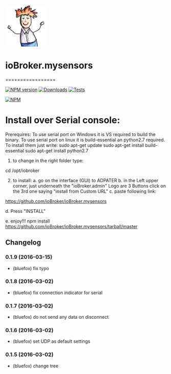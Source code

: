 ![Logo](admin/mysensors.png)
# ioBroker.mysensors
=================

[![NPM version](http://img.shields.io/npm/v/iobroker.mysensors.svg)](https://www.npmjs.com/package/iobroker.mysensors)
[![Downloads](https://img.shields.io/npm/dm/iobroker.mysensors.svg)](https://www.npmjs.com/package/iobroker.mysensors)
[![Tests](https://travis-ci.org/ioBroker/ioBroker.mysensors.svg?branch=master)](https://travis-ci.org/ioBroker/ioBroker.mysensors)

[![NPM](https://nodei.co/npm/iobroker.mysensors.png?downloads=true)](https://nodei.co/npm/iobroker.mysensors/)


# Install over Serial console:
Prerequires:
To use serial port on Windows it is VS required to build the binary.
To use serial port on linux it is build-essential an python2.7 required. To install them just write:
sudo apt-get update
sudo apt-get install build-essential
sudo apt-get install python2.7

1. to change in the right folder type:

cd /opt/iobroker

2. to install:
a. go on the interface (GUI) to ADPATER 
b. in the Left upper corner, just underneath the "ioBroker.admin" Logo are 3 Buttons click on the 3rd one saying "install from Custom URL"
c. paste following link:

https://github.com/ioBroker/ioBroker.mysensors

d. Press "INSTALL"

e. enjoy!!!
npm install https://github.com/ioBroker/ioBroker.mysensors/tarball/master

## Changelog
### 0.1.9 (2016-03-15)
* (bluefox) fix typo

### 0.1.8 (2016-03-02)
* (bluefox) fix connection indicator for serial

### 0.1.7 (2016-03-02)
* (bluefox) do not send any data on disconnect

### 0.1.6 (2016-03-02)
* (bluefox) set UDP as default settings

### 0.1.5 (2016-03-02)
* (bluefox) change tree

